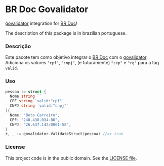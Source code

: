 # BR Doc Govalidator

[govalidator][1] integration for [BR Doc][2]!

The description of this package is in brazilian portuguese.

### Descrição

Este pacote tem como objetivo integrar o [BR Doc][2] com o [govalidator][1]. Adiciona os valores `"cpf"`, `"cnpj"`, (e futuramente) `"cep"` e `"rg"` para a tag `valid`.

### Uso

```go
pessoa := struct {
  Nome string ``
  CPF string `valid:"cpf"`
  CNPJ string `valid:"cnpj"`
}{
  Nome: "Beto Carreiro",
  CPF: "248.438.034-80",
  CNPJ: "26.637.142/0001-58",
}
r, _ := govalidator.ValidateStruct(pessoa) //=> true
```

### License

This project code is in the public domain. See the [LICENSE file][3].

[1]: https://github.com/asaskevich/govalidator
[2]: https://github.com/Nhanderu/brdoc
[3]: https://github.com/Nhanderu/brdoc/blob/master/govalidator/LICENSE
